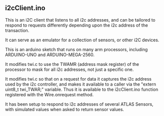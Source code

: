 ## i2cClient.ino

This is an i2C client that listens to all i2c addresses, and can be tailored
to respond to requests differently depending upon the i2c address of the transaction.

It can serve as an emulator for a collection of sensors, or other i2C devices.

This is an arduino sketch that runs on many arm processors, including ARDUINO-UNO and ARDUINO-MEGA-2560.

It modifies twi.c to use the TWAMR (address mask register) of the processor to mask for all i2c addresses, not just a specific one.

It modifies twi.c so that on a request for data it captures the i2c address 
used by the i2c controller, and makes it available to a caller via the
"extern uint8_t twi_TWAR;" variable. Thus it is available to the i2cClient.ino function registered with the Wire.onrequest method.

It has been setup to respond to i2c addresses of several ATLAS Sensors, with simulated values when asked to return sensor values.

